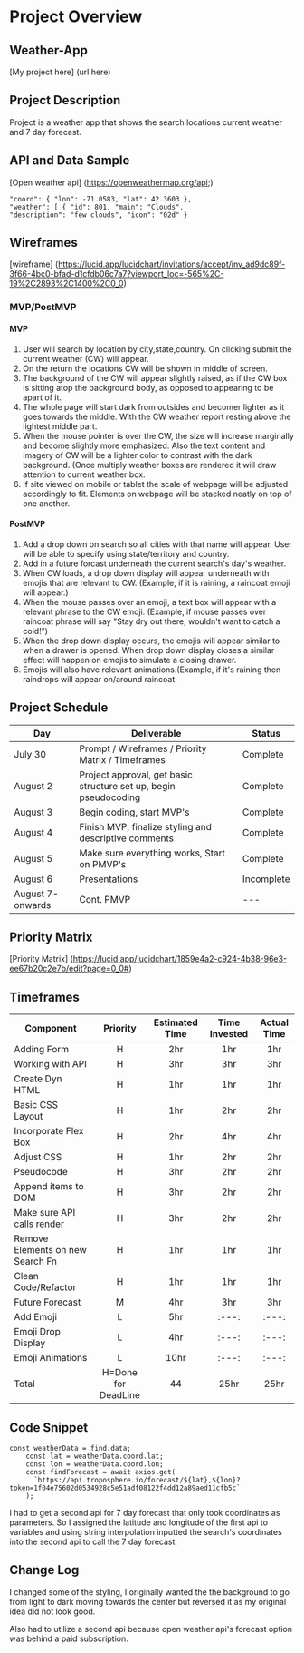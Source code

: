 # Project Overview

## Weather-App

[My project here] (url here)

## Project Description

Project is a weather app that shows the search locations current weather and 7 day forecast.

## API and Data Sample

[Open weather api] (https://openweathermap.org/api;)

```
"coord": { "lon": -71.0583, "lat": 42.3603 },
"weather": [ { "id": 801, "main": "Clouds",
"description": "few clouds", "icon": "02d" }
```

## Wireframes

[wireframe] (https://lucid.app/lucidchart/invitations/accept/inv_ad9dc89f-3f66-4bc0-bfad-d1cfdb06c7a7?viewport_loc=-565%2C-19%2C2893%2C1400%2C0_0)

### MVP/PostMVP

#### MVP

1. User will search by location by city,state,country. On clicking submit the current weather (CW) will appear.
2. On the return the locations CW will be shown in middle of screen.
3. The background of the CW will appear slightly raised, as if the CW box is sitting atop the background body, as opposed to appearing to be apart of it.
4. The whole page will start dark from outsides and becomer lighter as it goes towards the middle. With the CW weather report resting above the lightest middle part.
5. When the mouse pointer is over the CW, the size will increase marginally and become slightly more emphasized. Also the text content and imagery of CW will be a lighter color to contrast with the dark background. (Once multiply weather boxes are rendered it will draw attention to current weather box.
6. If site viewed on mobile or tablet the scale of webpage will be adjusted accordingly to fit. Elements on webpage will be stacked neatly on top of one another.

#### PostMVP

1. Add a drop down on search so all cities with that name will appear. User will be able to specify using state/territory and country.
2. Add in a future forcast underneath the current search's day's weather.
3. When CW loads, a drop down display will appear underneath with emojis that are relevant to CW. (Example, if it is raining, a raincoat emoji will appear.)
4. When the mouse passes over an emoji, a text box will appear with a relevant phrase to the CW emoji. (Example, if mouse passes over raincoat phrase will say "Stay dry out there, wouldn't want to catch a cold!")
5. When the drop down display occurs, the emojis will appear similar to when a drawer is opened. When drop down display closes a similar effect will happen on emojis to simulate a closing drawer.
6. Emojis will also have relevant animations.(Example, if it's raining then raindrops will appear on/around raincoat.

## Project Schedule

| Day              | Deliverable                                                      | Status     |
| ---------------- | ---------------------------------------------------------------- | ---------- |
| July 30          | Prompt / Wireframes / Priority Matrix / Timeframes               | Complete   |
| August 2         | Project approval, get basic structure set up, begin pseudocoding | Complete   |
| August 3         | Begin coding, start MVP's                                        | Complete   |
| August 4         | Finish MVP, finalize styling and descriptive comments            | Complete   |
| August 5         | Make sure everything works, Start on PMVP's                      | Complete   |
| August 6         | Presentations                                                    | Incomplete |
| August 7-onwards | Cont. PMVP                                                       | ---        |

## Priority Matrix

[Priority Matrix] (https://lucid.app/lucidchart/1859e4a2-c924-4b38-96e3-ee67b20c2e7b/edit?page=0_0#)

## Timeframes

| Component                        |      Priority       | Estimated Time | Time Invested | Actual Time |
| -------------------------------- | :-----------------: | :------------: | :-----------: | :---------: |
| Adding Form                      |          H          |      2hr       |      1hr      |     1hr     |
| Working with API                 |          H          |      3hr       |      3hr      |     3hr     |
| Create Dyn HTML                  |          H          |      1hr       |      1hr      |     1hr     |
| Basic CSS Layout                 |          H          |      1hr       |      2hr      |     2hr     |
| Incorporate Flex Box             |          H          |      2hr       |      4hr      |     4hr     |
| Adjust CSS                       |          H          |      1hr       |      2hr      |     2hr     |
| Pseudocode                       |          H          |      3hr       |      2hr      |     2hr     |
| Append items to DOM              |          H          |      3hr       |      2hr      |     2hr     |
| Make sure API calls render       |          H          |      3hr       |      2hr      |     2hr     |
| Remove Elements on new Search Fn |          H          |      1hr       |      1hr      |     1hr     |
| Clean Code/Refactor              |          H          |      1hr       |      1hr      |     1hr     |
| Future Forecast                  |          M          |      4hr       |      3hr      |     3hr     |
| Add Emoji                        |          L          |      5hr       |     :---:     |    :---:    |
| Emoji Drop Display               |          L          |      4hr       |     :---:     |    :---:    |
| Emoji Animations                 |          L          |      10hr      |     :---:     |    :---:    |
| Total                            | H=Done for DeadLine |       44       |     25hr      |    25hr     |

## Code Snippet

```
const weatherData = find.data;
    const lat = weatherData.coord.lat;
    const lon = weatherData.coord.lon;
    const findForecast = await axios.get(
      `https://api.troposphere.io/forecast/${lat},${lon}?token=1f04e75602d0534928c5e51adf08122f4dd12a89aed11cfb5c`
    );
```

I had to get a second api for 7 day forecast that only took coordinates as parameters. So I assigned the
latitude and longitude of the first api to variables and using string interpolation inputted the search's coordinates into the second api to call the 7 day forecast.

## Change Log

I changed some of the styling, I originally wanted the the background to go from light to dark moving towards the center but reversed it as my original idea did not look good.

Also had to utilize a second api because open weather api's forecast option was behind a paid subscription.
